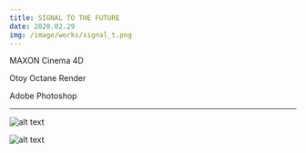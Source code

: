 ```yaml
---
title: SIGNAL TO THE FUTURE
date: 2020.02.29
img: /image/works/signal_t.png
---
```


MAXON Cinema 4D

Otoy Octane Render

Adobe Photoshop

<hr>

![alt text](http://drive.google.com/uc?export=view&id=19h2iTV7AQ_JNJyfnWmZbtnAvrj2pHXmk)

![alt text](http://drive.google.com/uc?export=view&id=1EbFt7Nd-p6HP3zx51mH4EeNULGcekCxO)